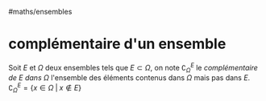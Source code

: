 #maths/ensembles 
# complémentaire d'un ensemble
Soit $E$ et $\Omega$ deux ensembles tels que $E\subset\Omega$, on note $\complement_\Omega^E$ le _complémentaire de $E$ dans $\Omega$_ l'ensemble des éléments contenus dans $\Omega$ mais pas dans $E$.
$\complement_\Omega^E = \{x\in\Omega \;|\; x\notin E\}$

